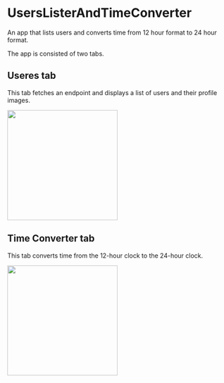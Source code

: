 # UsersListerAndTimeConverter
An app that lists users and converts time from 12 hour format to 24 hour format.

The app is consisted of two tabs.

## Useres tab
This tab fetches an endpoint and displays a list of users and their profile images.

<img src="https://user-images.githubusercontent.com/27203112/141692937-ed26babb-6fa1-4c9c-ba6a-bf92fd238009.png" width="250">

## Time Converter tab
This tab converts time from the 12-hour clock to the 24-hour clock.

<img src="https://user-images.githubusercontent.com/27203112/141692995-77f3bb55-172e-4b3b-8c35-8a2289beb030.png" width="250">
